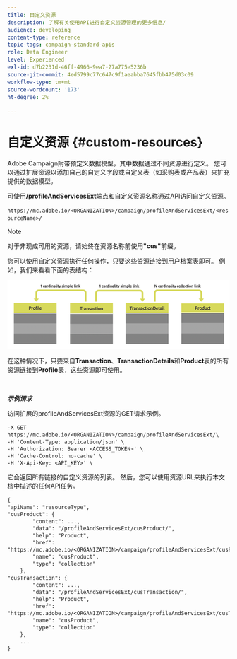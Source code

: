 ```yaml
---
title: 自定义资源
description: 了解有关使用API进行自定义资源管理的更多信息/
audience: developing
content-type: reference
topic-tags: campaign-standard-apis
role: Data Engineer
level: Experienced
exl-id: d7b2231d-46ff-4966-9ea7-27a775e5236b
source-git-commit: 4ed5799c77c647c9f1aeabba7645fbb475d03c09
workflow-type: tm+mt
source-wordcount: '173'
ht-degree: 2%

---
```


# 自定义资源 {#custom-resources}

Adobe Campaign附带预定义数据模型，其中数据通过不同资源进行定义。 您可以通过扩展资源以添加自己的自定义字段或自定义表（如采购表或产品表）来扩充提供的数据模型。

可使用&#x200B;**/profileAndServicesExt**&#x200B;端点和自定义资源名称通过API访问自定义资源。

`https://mc.adobe.io/<ORGANIZATION>/campaign/profileAndServicesExt/<resourceName>/`

>[!NOTE]
>
>对于非现成可用的资源，请始终在资源名称前使用<b>&quot;cus&quot;</b>前缀。

您可以使用自定义资源执行任何操作，只要这些资源链接到用户档案表即可。 例如，我们来看看下面的表结构：

![替换文本](assets/cusresources.png)

在这种情况下，只要来自&#x200B;**Transaction**、**TransactionDetails**&#x200B;和&#x200B;**Product**&#x200B;表的所有资源链接到&#x200B;**Profile**&#x200B;表，这些资源即可使用。

<br/>

***示例请求***

访问扩展的profileAndServicesExt资源的GET请求示例。

```
-X GET https://mc.adobe.io/<ORGANIZATION>/campaign/profileAndServicesExt/\
-H 'Content-Type: application/json' \
-H 'Authorization: Bearer <ACCESS_TOKEN>' \
-H 'Cache-Control: no-cache' \
-H 'X-Api-Key: <API_KEY>' \
```

它会返回所有链接的自定义资源的列表。 然后，您可以使用资源URL来执行本文档中描述的任何API任务。

```
{
"apiName": "resourceType",
"cusProduct": {
        "content": ...,
        "data": "/profileAndServicesExt/cusProduct/",
        "help": "Product",
        "href": "https://mc.adobe.io/<ORGANIZATION>/campaign/profileAndServicesExt/cusProduct/metadata",
        "name": "cusProduct",
        "type": "collection"
    },
"cusTransaction": {
        "content": ...,
        "data": "/profileAndServicesExt/cusTransaction/",
        "help": "Product",
        "href": "https://mc.adobe.io/<ORGANIZATION>/campaign/profileAndServicesExt/cusTransaction/metadata",
        "name": "cusProduct",
        "type": "collection"
    },
    ...
}
```
